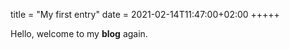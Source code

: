 title = "My first entry"
date = 2021-02-14T11:47:00+02:00
+++++

Hello, welcome to my **blog** again.